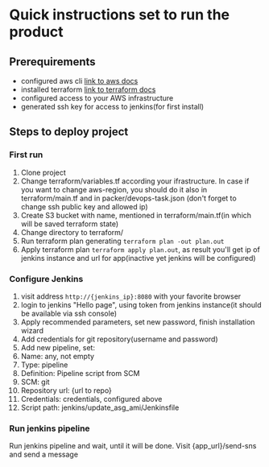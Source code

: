# Quick instructions set to run the product

## Prerequirements

+ configured aws cli [link to aws docs](https://docs.aws.amazon.com/cli/latest/userguide/install-cliv2.html)
+ installed terraform [link to terraform docs](https://learn.hashicorp.com/terraform/getting-started/install.html)
+ configured access to your AWS infrastructure
+ generated ssh key for access to jenkins(for first install)

## Steps to deploy project

### First run

1. Clone project
2. Change terraform/variables.tf according your ifrastructure. In case if you want to change aws-region, you should do it also in terraform/main.tf and in packer/devops-task.json (don't forget to change ssh public key and allowed ip)
3. Create S3 bucket with name, mentioned in terraform/main.tf(in which will be saved terraform state)
4. Change directory to terraform/
5. Run terraform plan generating `terraform plan -out plan.out`
6. Apply terraform plan `terraform apply plan.out`, as result you'll get ip of jenkins instance and url for app(inactive yet jenkins will be configured)

### Configure Jenkins
1. visit address  `http://{jenkins_ip}:8080` with your favorite browser 
2. login to jenkins "Hello page", using token from jenkins instance(it should be available via ssh console)
3. Apply recommended parameters, set new password, finish installation wizard 
4. Add credentials for git repository(username and password)
5. Add new pipeline, set:
  1. Name: any, not empty
  2. Type: pipeline
  3. Definition: Pipeline script from SCM
  4. SCM: git
  5. Repository url: {url to repo}
  6. Credentials: credentials, configured above
  7. Script path: jenkins/update_asg_ami/Jenkinsfile
  
### Run jenkins pipeline

Run jenkins pipeline and wait, until it will be done. Visit {app_url}/send-sns and send a message

